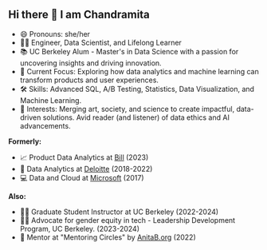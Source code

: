 ## Hi there 👋 I am Chandramita

- 😄 Pronouns: she/her
- 👩‍💻 Engineer, Data Scientist, and Lifelong Learner
- 📚 UC Berkeley Alum - Master's in Data Science with a passion for uncovering insights and driving innovation.
- 🤖 Current Focus: Exploring how data analytics and machine learning can transform products and user experiences.
- 🛠️ Skills: Advanced SQL, A/B Testing, Statistics, Data Visualization, and Machine Learning.
- 🎨 Interests: Merging art, society, and science to create impactful, data-driven solutions. Avid reader (and listener) of data ethics and AI advancements.

<b>Formerly:</b> 
- 📈 Product Data Analytics at [Bill](https://www.bill.com/about-us) (2023)
- 💼 Data Analytics at [Deloitte](https://www2.deloitte.com/us/en.html) (2018-2022)
- 💻 Data and Cloud at [Microsoft](https://www.microsoft.com/en-us/) (2017)

<b>Also:</b>
- 👩‍🏫 Graduate Student Instructor at UC Berkeley (2022-2024)
- 🏳️‍🌈 Advocate for gender equity in tech - Leadership Development Program, UC Berkeley. (2023-2024)
- 🎯 Mentor at "Mentoring Circles" by [AnitaB.org](https://membership.anitab.org/page/Mentorship) (2022)
<!--
**chandramitadutta/chandramitadutta** is a ✨ _special_ ✨ repository because its `README.md` (this file) appears on your GitHub profile.

Here are some ideas to get you started:

- 🔭 I’m currently working on ...
- 🌱 I’m currently learning ...
- 👯 I’m looking to collaborate on ...
- 🤔 I’m looking for help with ...
- 💬 Ask me about ...
- 📫 How to reach me: ...
- 😄 Pronouns: she/her
- ⚡ Fun fact: ...
-->
